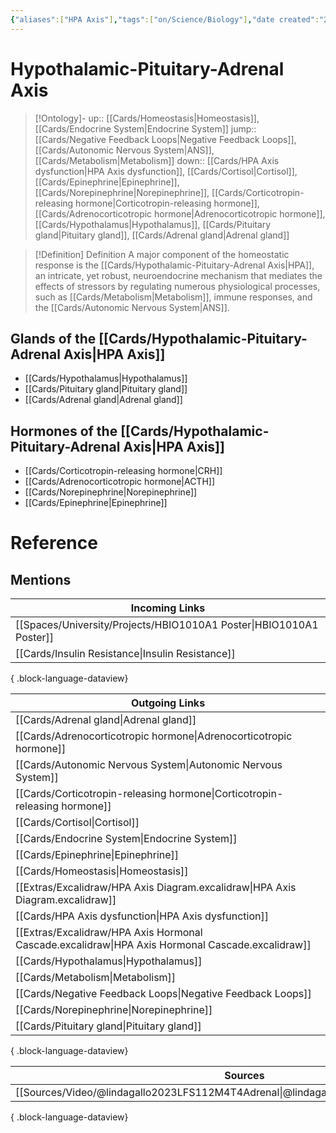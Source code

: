```yaml
---
{"aliases":["HPA Axis"],"tags":["on/Science/Biology"],"date created":"2022-11-28 Mon","edited":"2023-04-06 Thu","dg-publish":true,"permalink":"/cards/hypothalamic-pituitary-adrenal-axis/","dgPassFrontmatter":true}
---
```


# Hypothalamic-Pituitary-Adrenal Axis

> [!Ontology]-
> up:: [[Cards/Homeostasis\|Homeostasis]], [[Cards/Endocrine System\|Endocrine System]]
> jump:: [[Cards/Negative Feedback Loops\|Negative Feedback Loops]], [[Cards/Autonomic Nervous System\|ANS]], [[Cards/Metabolism\|Metabolism]]
> down:: [[Cards/HPA Axis dysfunction\|HPA Axis dysfunction]], [[Cards/Cortisol\|Cortisol]], [[Cards/Epinephrine\|Epinephrine]], [[Cards/Norepinephrine\|Norepinephrine]], [[Cards/Corticotropin-releasing hormone\|Corticotropin-releasing hormone]], [[Cards/Adrenocorticotropic hormone\|Adrenocorticotropic hormone]], [[Cards/Hypothalamus\|Hypothalamus]], [[Cards/Pituitary gland\|Pituitary gland]], [[Cards/Adrenal gland\|Adrenal gland]]

> [!Definition] Definition
> A major component of the homeostatic response is the [[Cards/Hypothalamic-Pituitary-Adrenal Axis\|HPA]], an intricate, yet robust, neuroendocrine mechanism that mediates the effects of stressors by regulating numerous physiological processes, such as [[Cards/Metabolism\|Metabolism]], immune responses, and the [[Cards/Autonomic Nervous System\|ANS]].

<style> .container {font-family: sans-serif; text-align: center;} .button-wrapper button {z-index: 1;height: 40px; width: 100px; margin: 10px;padding: 5px;} .excalidraw .App-menu_top .buttonList { display: flex;} .excalidraw-wrapper { height: 800px; margin: 50px; position: relative;} :root[dir="ltr"] .excalidraw .layer-ui__wrapper .zen-mode-transition.App-menu_bottom--transition-left {transform: none;} </style><script src="https://cdn.jsdelivr.net/npm/react@17/umd/react.production.min.js"></script><script src="https://cdn.jsdelivr.net/npm/react-dom@17/umd/react-dom.production.min.js"></script><script type="text/javascript" src="https://cdn.jsdelivr.net/npm/@excalidraw/excalidraw@0/dist/excalidraw.production.min.js"></script><div id="HPA_Axis_Diagramexcalidraw.md1"></div><script>(function(){const InitialData={"type":"excalidraw","version":2,"source":"https://github.com/zsviczian/obsidian-excalidraw-plugin/releases/tag/2.0.18","elements":[{"type":"rectangle","version":284,"versionNonce":2032836734,"isDeleted":false,"id":"QOSTgJCF","fillStyle":"hachure","strokeWidth":1,"strokeStyle":"solid","roughness":1,"opacity":100,"angle":0,"x":-437.9992897727273,"y":-20.275074351917624,"strokeColor":"#1e1e1e","backgroundColor":"#a5d8ff","width":161.00390625,"height":59.61505681818181,"seed":1073791678,"groupIds":["GR4yJKMAbNvC2OOiKVUIG"],"frameId":null,"roundness":{"type":3},"boundElements":[{"id":"BqfgmuyKWg2zTLJ2cfhtz","type":"arrow"},{"id":"10D3DZW4syrq7oFHUvaqP","type":"arrow"}],"updated":1688803990544,"link":null,"locked":false},{"type":"text","version":105,"versionNonce":468222,"isDeleted":false,"id":"sxsEPp60","fillStyle":"hachure","strokeWidth":1,"strokeStyle":"solid","roughness":1,"opacity":100,"angle":0,"x":-426.51207386363643,"y":-1.340198863636374,"strokeColor":"#1e1e1e","backgroundColor":"transparent","width":129.33987426757812,"height":25,"seed":19098,"groupIds":["GR4yJKMAbNvC2OOiKVUIG"],"frameId":null,"roundness":null,"boundElements":[],"updated":1688803391516,"link":"[[Cards/Hypothalamus\|Hypothalamus]]","locked":false,"fontSize":20,"fontFamily":1,"text":"Hypothalamus","rawText":"[[Cards/Hypothalamus\|Hypothalamus]]","textAlign":"left","verticalAlign":"top","containerId":null,"originalText":"Hypothalamus","lineHeight":1.25,"baseline":16},{"type":"rectangle","version":128,"versionNonce":1327032126,"isDeleted":false,"id":"tzP5LW73oo-2VzT10_iix","fillStyle":"hachure","strokeWidth":1,"strokeStyle":"solid","roughness":1,"opacity":100,"angle":0,"x":-191.28335982179857,"y":-21.18600919169654,"strokeColor":"#1e1e1e","backgroundColor":"#a5d8ff","width":181.98691592116597,"height":59.439235609191996,"seed":175536254,"groupIds":["c3VvWs3DpJOq08RRGsjCB"],"frameId":null,"roundness":{"type":3},"boundElements":[{"id":"BqfgmuyKWg2zTLJ2cfhtz","type":"arrow"},{"id":"BcGV-GFkRlf5wdWeb9hvZ","type":"arrow"},{"id":"BN2bJzLvD3f1D8Bxo-GSw","type":"arrow"}],"updated":1688803977135,"link":null,"locked":false},{"type":"text","version":90,"versionNonce":2143436222,"isDeleted":false,"id":"gUkd1Rn3","fillStyle":"hachure","strokeWidth":1,"strokeStyle":"solid","roughness":1,"opacity":100,"angle":0,"x":-176.6997812735567,"y":-2.4456597686461805,"strokeColor":"#1e1e1e","backgroundColor":"transparent","width":146.59986877441406,"height":25,"seed":39754,"groupIds":["c3VvWs3DpJOq08RRGsjCB"],"frameId":null,"roundness":null,"boundElements":[],"updated":1688803446309,"link":"[[Cards/Pituitary gland\|Pituitary gland]]","locked":false,"fontSize":20,"fontFamily":1,"text":"Pituitary gland","rawText":"[[Cards/Pituitary gland\|Pituitary gland]]","textAlign":"left","verticalAlign":"top","containerId":null,"originalText":"Pituitary gland","lineHeight":1.25,"baseline":16},{"type":"arrow","version":101,"versionNonce":1108325118,"isDeleted":false,"id":"BqfgmuyKWg2zTLJ2cfhtz","fillStyle":"hachure","strokeWidth":2,"strokeStyle":"solid","roughness":1,"opacity":100,"angle":0,"x":-273.19105793028587,"y":11.836669505639122,"strokeColor":"#1e1e1e","backgroundColor":"transparent","width":78.16937909437263,"height":0.781040449123168,"seed":876635710,"groupIds":[],"frameId":null,"roundness":{"type":2},"boundElements":[],"updated":1688803462962,"link":null,"locked":false,"startBinding":{"elementId":"QOSTgJCF","focus":0.10278931267283874,"gap":3.804325592441444},"endBinding":{"elementId":"tzP5LW73oo-2VzT10_iix","focus":-0.051438347681226015,"gap":3.7383190141146656},"lastCommittedPoint":null,"startArrowhead":null,"endArrowhead":"arrow","points":[[0,0],[78.16937909437263,-0.781040449123168]]},{"type":"rectangle","version":363,"versionNonce":1448835298,"isDeleted":false,"id":"gEk57EOvtFKlBN5WyyVlp","fillStyle":"hachure","strokeWidth":1,"strokeStyle":"solid","roughness":1,"opacity":100,"angle":0,"x":96.23431488105433,"y":-23.388309057487078,"strokeColor":"#1e1e1e","backgroundColor":"#a5d8ff","width":181.98691592116597,"height":59.439235609191996,"seed":869964670,"groupIds":["ibmPso0bWizYlMMs0-SIJ","7_Lm2cu_oK2UJfn4zua8A"],"frameId":null,"roundness":{"type":3},"boundElements":[{"id":"BcGV-GFkRlf5wdWeb9hvZ","type":"arrow"},{"id":"10D3DZW4syrq7oFHUvaqP","type":"arrow"},{"id":"BN2bJzLvD3f1D8Bxo-GSw","type":"arrow"}],"updated":1688804055978,"link":null,"locked":false},{"type":"text","version":229,"versionNonce":732333758,"isDeleted":false,"id":"9qITZuAU","fillStyle":"hachure","strokeWidth":1,"strokeStyle":"solid","roughness":1,"opacity":100,"angle":0,"x":120.37890751308402,"y":-4.4724026143005915,"strokeColor":"#1e1e1e","backgroundColor":"transparent","width":131.31991577148438,"height":25,"seed":65580,"groupIds":["7_Lm2cu_oK2UJfn4zua8A"],"frameId":null,"roundness":null,"boundElements":[],"updated":1688804055978,"link":"[[Cards/Adrenal gland\|Adrenal gland]]","locked":false,"fontSize":20,"fontFamily":1,"text":"Adrenal gland","rawText":"[[Cards/Adrenal gland\|Adrenal gland]]","textAlign":"left","verticalAlign":"top","containerId":null,"originalText":"Adrenal gland","lineHeight":1.25,"baseline":16},{"type":"arrow","version":159,"versionNonce":134089890,"isDeleted":false,"id":"BcGV-GFkRlf5wdWeb9hvZ","fillStyle":"hachure","strokeWidth":2,"strokeStyle":"solid","roughness":1,"opacity":100,"angle":0,"x":-5.690944252931445,"y":8.294736754177189,"strokeColor":"#1e1e1e","backgroundColor":"transparent","width":99.55892175782401,"height":0.8056282121374654,"seed":340768318,"groupIds":[],"frameId":null,"roundness":{"type":2},"boundElements":[],"updated":1688804055978,"link":null,"locked":false,"startBinding":{"elementId":"tzP5LW73oo-2VzT10_iix","focus":-0.017459055977019772,"gap":3.6054996477011514},"endBinding":{"elementId":"gEk57EOvtFKlBN5WyyVlp","focus":-0.115725270570114,"gap":2.3663373761617663},"lastCommittedPoint":null,"startArrowhead":null,"endArrowhead":"arrow","points":[[0,0],[99.55892175782401,0.8056282121374654]]},{"type":"arrow","version":760,"versionNonce":137365118,"isDeleted":false,"id":"10D3DZW4syrq7oFHUvaqP","fillStyle":"hachure","strokeWidth":2,"strokeStyle":"solid","roughness":1,"opacity":100,"angle":0,"x":184.02075941029176,"y":-31.003873720536667,"strokeColor":"#1e1e1e","backgroundColor":"transparent","width":553.1347950970721,"height":117.61313650847683,"seed":534009762,"groupIds":[],"frameId":null,"roundness":{"type":2},"boundElements":[],"updated":1688804055978,"link":null,"locked":false,"startBinding":{"elementId":"gEk57EOvtFKlBN5WyyVlp","focus":0.5112184594359541,"gap":7.615564663049582},"endBinding":{"elementId":"QOSTgJCF","focus":-0.6023014692337738,"gap":2.219255038010772},"lastCommittedPoint":null,"startArrowhead":null,"endArrowhead":"arrow","points":[[0,0],[-245.0155999336974,-109.10359217786856],[-553.1347950970721,8.509544330608271]]},{"type":"arrow","version":254,"versionNonce":1469589602,"isDeleted":false,"id":"BN2bJzLvD3f1D8Bxo-GSw","fillStyle":"hachure","strokeWidth":2,"strokeStyle":"solid","roughness":1,"opacity":100,"angle":0,"x":155.9923610908129,"y":-25.610739140120316,"strokeColor":"#1e1e1e","backgroundColor":"transparent","width":264.35262008000217,"height":83.61070705861363,"seed":1930490594,"groupIds":[],"frameId":null,"roundness":{"type":2},"boundElements":[],"updated":1688804055978,"link":null,"locked":false,"startBinding":{"elementId":"gEk57EOvtFKlBN5WyyVlp","focus":0.2671793328537678,"gap":2.222430082633224},"endBinding":{"elementId":"tzP5LW73oo-2VzT10_iix","focus":-0.3155518578980692,"gap":2.7678907473762706},"lastCommittedPoint":null,"startArrowhead":null,"endArrowhead":"arrow","points":[[0,0],[-189.66626667231566,-81.95386785756612],[-264.35262008000217,1.6568392010475037]]},{"type":"text","version":552,"versionNonce":920007102,"isDeleted":false,"id":"jojEf4jY","fillStyle":"hachure","strokeWidth":1,"strokeStyle":"solid","roughness":1,"opacity":100,"angle":0.49338217476050517,"x":-5.338547706616907,"y":-132.10304441394854,"strokeColor":"#1e1e1e","backgroundColor":"transparent","width":145.82391357421875,"height":20,"seed":44758,"groupIds":[],"frameId":null,"roundness":null,"boundElements":[],"updated":1688803823067,"link":"[[Cards/Negative Feedback Loops\|Negative Feedback Loops]]","locked":false,"fontSize":16,"fontFamily":1,"text":"Negative Feedback","rawText":"[[Cards/Negative Feedback Loops\|Negative Feedback]]","textAlign":"left","verticalAlign":"top","containerId":null,"originalText":"Negative Feedback","lineHeight":1.25,"baseline":14},{"type":"text","version":962,"versionNonce":258114942,"isDeleted":false,"id":"WXwJFGlb","fillStyle":"hachure","strokeWidth":1,"strokeStyle":"solid","roughness":1,"opacity":100,"angle":0,"x":-73.63209797605185,"y":-64.06556801306412,"strokeColor":"#1e1e1e","backgroundColor":"transparent","width":145.82391357421875,"height":20,"seed":1390758398,"groupIds":[],"frameId":null,"roundness":null,"boundElements":[],"updated":1688803843167,"link":"[[Cards/Negative Feedback Loops\|Negative Feedback Loops]]","locked":false,"fontSize":16,"fontFamily":1,"text":"Negative Feedback","rawText":"[[Cards/Negative Feedback Loops\|Negative Feedback]]","textAlign":"left","verticalAlign":"top","containerId":null,"originalText":"Negative Feedback","lineHeight":1.25,"baseline":14},{"type":"text","version":245,"versionNonce":1303411170,"isDeleted":false,"id":"POelvM8s","fillStyle":"hachure","strokeWidth":1,"strokeStyle":"solid","roughness":1,"opacity":100,"angle":0,"x":-257.6085362252355,"y":25.034605008755307,"strokeColor":"#a5d8ff","backgroundColor":"transparent","width":29.967971801757812,"height":20,"seed":53529,"groupIds":[],"frameId":null,"roundness":null,"boundElements":[],"updated":1688804034003,"link":"[[Cards/Corticotropin-releasing hormone\|Corticotropin-releasing hormone]]","locked":false,"fontSize":16,"fontFamily":1,"text":"CRH","rawText":"[[Cards/Corticotropin-releasing hormone\|CRH]]","textAlign":"left","verticalAlign":"top","containerId":null,"originalText":"CRH","lineHeight":1.25,"baseline":14},{"type":"text","version":74,"versionNonce":1302181246,"isDeleted":false,"id":"CK7Sg1IS","fillStyle":"hachure","strokeWidth":1,"strokeStyle":"solid","roughness":1,"opacity":100,"angle":0,"x":11.691598528733266,"y":19.124095620270452,"strokeColor":"#a5d8ff","backgroundColor":"transparent","width":42.47996520996094,"height":20,"seed":2896,"groupIds":[],"frameId":null,"roundness":null,"boundElements":[],"updated":1688804042859,"link":"[[Cards/Adrenocorticotropic hormone\|Adrenocorticotropic hormone]]","locked":false,"fontSize":16,"fontFamily":1,"text":"ACTH","rawText":"[[Cards/Adrenocorticotropic hormone\|ACTH]]","textAlign":"left","verticalAlign":"top","containerId":null,"originalText":"ACTH","lineHeight":1.25,"baseline":14}],"appState":{"theme":"dark","viewBackgroundColor":"#ffffff","currentItemStrokeColor":"#a5d8ff","currentItemBackgroundColor":"#a5d8ff","currentItemFillStyle":"hachure","currentItemStrokeWidth":2,"currentItemStrokeStyle":"solid","currentItemRoughness":1,"currentItemOpacity":100,"currentItemFontFamily":1,"currentItemFontSize":16,"currentItemTextAlign":"left","currentItemStartArrowhead":null,"currentItemEndArrowhead":"arrow","scrollX":467.9221400051888,"scrollY":402.6601756020984,"zoom":{"value":1.4500000000000002},"currentItemRoundness":"round","gridSize":null,"gridColor":{"Bold":"#C9C9C9FF","Regular":"#EDEDEDFF"},"currentStrokeOptions":null,"previousGridSize":null,"frameRendering":{"enabled":true,"clip":true,"name":true,"outline":true}},"files":{}};InitialData.scrollToContent=true;App=()=>{const e=React.useRef(null),t=React.useRef(null),[n,i]=React.useState({width:void 0,height:void 0});return React.useEffect(()=>{i({width:t.current.getBoundingClientRect().width,height:t.current.getBoundingClientRect().height});const e=()=>{i({width:t.current.getBoundingClientRect().width,height:t.current.getBoundingClientRect().height})};return window.addEventListener("resize",e),()=>window.removeEventListener("resize",e)},[t]),React.createElement(React.Fragment,null,React.createElement("div",{className:"excalidraw-wrapper",ref:t},React.createElement(ExcalidrawLib.Excalidraw,{ref:e,width:n.width,height:n.height,initialData:InitialData,viewModeEnabled:!0,zenModeEnabled:!0,gridModeEnabled:!1})))},excalidrawWrapper=document.getElementById("HPA_Axis_Diagramexcalidraw.md1");ReactDOM.render(React.createElement(App),excalidrawWrapper);})();</script>

## Glands of the [[Cards/Hypothalamic-Pituitary-Adrenal Axis\|HPA Axis]]

- [[Cards/Hypothalamus\|Hypothalamus]]
- [[Cards/Pituitary gland\|Pituitary gland]]
- [[Cards/Adrenal gland\|Adrenal gland]]

## Hormones of the [[Cards/Hypothalamic-Pituitary-Adrenal Axis\|HPA Axis]]

<div id="HPA_Axis_Hormonal_Cascadeexcalidraw.md2"></div><script>(function(){const InitialData={"type":"excalidraw","version":2,"source":"https://github.com/zsviczian/obsidian-excalidraw-plugin/releases/tag/2.1.0","elements":[{"type":"rectangle","version":434,"versionNonce":669634519,"isDeleted":false,"id":"Bz7oFyMRvhAOcK2qCTCvL","fillStyle":"hachure","strokeWidth":2,"strokeStyle":"solid","roughness":1,"opacity":100,"angle":0,"x":-520,"y":-360,"strokeColor":"#1e1e1e","backgroundColor":"#a5d8ff","width":339.71688165288447,"height":115,"seed":2000854713,"groupIds":[],"frameId":null,"roundness":{"type":3},"boundElements":[{"type":"text","id":"hfifAquV"},{"id":"MQU9h5-Xqq378wxAwndgo","type":"arrow"}],"updated":1711961071805,"link":null,"locked":false},{"type":"text","version":320,"versionNonce":1765651287,"isDeleted":false,"id":"hfifAquV","fillStyle":"solid","strokeWidth":1,"strokeStyle":"solid","roughness":1,"opacity":100,"angle":0,"x":-501.2154727477765,"y":-337.5,"strokeColor":"#1e1e1e","backgroundColor":"transparent","width":302.1478271484375,"height":70,"seed":96453,"groupIds":[],"frameId":null,"roundness":{"type":1},"boundElements":[],"updated":1711961065712,"link":"[[Cards/Corticotropin-releasing hormone\|Corticotropin-releasing hormone]]","locked":false,"fontSize":28,"fontFamily":1,"text":"Corticotropin-releasing\nhormone","rawText":"[[Cards/Corticotropin-releasing hormone\|Corticotropin-releasing hormone]]","textAlign":"center","verticalAlign":"middle","containerId":"Bz7oFyMRvhAOcK2qCTCvL","originalText":"Corticotropin-releasing hormone","lineHeight":1.25},{"type":"rectangle","version":219,"versionNonce":1647636887,"isDeleted":false,"id":"uHuPDVzdiQaM6KYxDXkk2","fillStyle":"hachure","strokeWidth":2,"strokeStyle":"solid","roughness":1,"opacity":100,"angle":0,"x":-465.31610577839365,"y":-122.56682884596177,"strokeColor":"#1e1e1e","backgroundColor":"#a5d8ff","width":243.69802856445312,"height":60.5062255859375,"seed":1888005913,"groupIds":[],"frameId":null,"roundness":{"type":3},"boundElements":[{"type":"text","id":"VULc0DnJ"},{"id":"NFOfeG5MmP3v1elJ-MxMg","type":"arrow"},{"id":"JVdOfwIzwVPjOXbnhmPbE","type":"arrow"},{"id":"MQU9h5-Xqq378wxAwndgo","type":"arrow"}],"updated":1711961109421,"link":null,"locked":false},{"type":"text","version":145,"versionNonce":2079368887,"isDeleted":false,"id":"VULc0DnJ","fillStyle":"solid","strokeWidth":1,"strokeStyle":"solid","roughness":1,"opacity":100,"angle":0,"x":-380.63708203571787,"y":-109.81371605299302,"strokeColor":"#1e1e1e","backgroundColor":"transparent","width":74.33998107910156,"height":35,"seed":7893,"groupIds":[],"frameId":null,"roundness":{"type":1},"boundElements":[],"updated":1711961109421,"link":"[[Cards/Adrenocorticotropic hormone\|Adrenocorticotropic hormone]]","locked":false,"fontSize":28,"fontFamily":1,"text":"ACTH","rawText":"[[Cards/Adrenocorticotropic hormone\|ACTH]]","textAlign":"center","verticalAlign":"middle","containerId":"uHuPDVzdiQaM6KYxDXkk2","originalText":"ACTH","lineHeight":1.25},{"type":"rectangle","version":719,"versionNonce":668245591,"isDeleted":false,"id":"11vRtk8lwzz92HCV8qCER","fillStyle":"hachure","strokeWidth":2,"strokeStyle":"solid","roughness":1,"opacity":100,"angle":0,"x":-272.5262309543135,"y":32.97166654946079,"strokeColor":"#1e1e1e","backgroundColor":"#a5d8ff","width":214.63378001220042,"height":80,"seed":1892530135,"groupIds":[],"frameId":null,"roundness":{"type":3},"boundElements":[{"type":"text","id":"mW2xlomu"},{"id":"NFOfeG5MmP3v1elJ-MxMg","type":"arrow"}],"updated":1711961084279,"link":null,"locked":false},{"type":"text","version":656,"versionNonce":163842169,"isDeleted":false,"id":"mW2xlomu","fillStyle":"solid","strokeWidth":1,"strokeStyle":"solid","roughness":1,"opacity":100,"angle":0,"x":-256.9232768002641,"y":55.47166654946079,"strokeColor":"#1e1e1e","backgroundColor":"transparent","width":183.42787170410156,"height":35,"seed":1075225847,"groupIds":[],"frameId":null,"roundness":{"type":1},"boundElements":[],"updated":1711960958609,"link":"[[Cards/Norepinephrine\|Norepinephrine]]","locked":false,"fontSize":28,"fontFamily":1,"text":"Norepinephrine","rawText":"[[Cards/Norepinephrine\|Norepinephrine]]","textAlign":"center","verticalAlign":"middle","containerId":"11vRtk8lwzz92HCV8qCER","originalText":"Norepinephrine","lineHeight":1.25},{"type":"rectangle","version":820,"versionNonce":185622521,"isDeleted":false,"id":"K8Q3o95dH0JUEv0nGs8PT","fillStyle":"hachure","strokeWidth":2,"strokeStyle":"solid","roughness":1,"opacity":100,"angle":0,"x":-600,"y":40,"strokeColor":"#1e1e1e","backgroundColor":"#a5d8ff","width":163.43759216962738,"height":80,"seed":911664537,"groupIds":[],"frameId":null,"roundness":{"type":3},"boundElements":[{"type":"text","id":"TFBdXNkM"},{"id":"JVdOfwIzwVPjOXbnhmPbE","type":"arrow"}],"updated":1711961081316,"link":null,"locked":false},{"type":"text","version":759,"versionNonce":814235545,"isDeleted":false,"id":"TFBdXNkM","fillStyle":"solid","strokeWidth":1,"strokeStyle":"solid","roughness":1,"opacity":100,"angle":0,"x":-588.9811474576668,"y":62.5,"strokeColor":"#1e1e1e","backgroundColor":"transparent","width":141.39988708496094,"height":35,"seed":1970850425,"groupIds":[],"frameId":null,"roundness":{"type":1},"boundElements":[],"updated":1711961077691,"link":"[[Cards/Epinephrine\|Epinephrine]]","locked":false,"fontSize":28,"fontFamily":1,"text":"Epinephrine","rawText":"[[Cards/Epinephrine\|Epinephrine]]","textAlign":"center","verticalAlign":"middle","containerId":"K8Q3o95dH0JUEv0nGs8PT","originalText":"Epinephrine","lineHeight":1.25},{"type":"arrow","version":842,"versionNonce":1511333015,"isDeleted":false,"id":"NFOfeG5MmP3v1elJ-MxMg","fillStyle":"solid","strokeWidth":2,"strokeStyle":"solid","roughness":1,"opacity":100,"angle":0,"x":-345.5006564812428,"y":-61.060603260024266,"strokeColor":"#1e1e1e","backgroundColor":"transparent","width":161.9058990035192,"height":91.72342111868238,"seed":157264151,"groupIds":[],"frameId":null,"roundness":{"type":2},"boundElements":[{"type":"text","id":"Hkb6UzSY"}],"updated":1711961169515,"link":null,"locked":false,"startBinding":{"elementId":"uHuPDVzdiQaM6KYxDXkk2","gap":1,"focus":0.32639052424694054},"endBinding":{"elementId":"11vRtk8lwzz92HCV8qCER","gap":2.3088486908026766,"focus":0.31640754843929786},"lastCommittedPoint":null,"startArrowhead":null,"endArrowhead":"arrow","points":[[0,0],[161.9058990035192,91.72342111868238]]},{"type":"arrow","version":1064,"versionNonce":583672535,"isDeleted":false,"id":"JVdOfwIzwVPjOXbnhmPbE","fillStyle":"solid","strokeWidth":2,"strokeStyle":"solid","roughness":1,"opacity":100,"angle":0,"x":-357.89411046950363,"y":-60.165373434330874,"strokeColor":"#1e1e1e","backgroundColor":"transparent","width":151.6629647147289,"height":97.37893211744611,"seed":1771638265,"groupIds":[],"frameId":null,"roundness":{"type":2},"boundElements":[{"type":"text","id":"jxbynbCx"}],"updated":1711961169515,"link":null,"locked":false,"startBinding":{"elementId":"uHuPDVzdiQaM6KYxDXkk2","gap":1.8952298256933773,"focus":-0.21094384286495363},"endBinding":{"elementId":"K8Q3o95dH0JUEv0nGs8PT","gap":2.7864413168847477,"focus":-0.40213125238917213},"lastCommittedPoint":null,"startArrowhead":null,"endArrowhead":"arrow","points":[[0,0],[-151.6629647147289,97.37893211744611]]},{"type":"arrow","version":917,"versionNonce":1361020503,"isDeleted":false,"id":"MQU9h5-Xqq378wxAwndgo","fillStyle":"solid","strokeWidth":2,"strokeStyle":"solid","roughness":1,"opacity":100,"angle":0,"x":-343.4618842814299,"y":-242.55748240026472,"strokeColor":"#1e1e1e","backgroundColor":"transparent","width":15.125030440738499,"height":114.2105040649401,"seed":86540407,"groupIds":[],"frameId":null,"roundness":{"type":2},"boundElements":[{"type":"text","id":"FpkHsgHe"}],"updated":1711961169515,"link":null,"locked":false,"startBinding":{"elementId":"Bz7oFyMRvhAOcK2qCTCvL","gap":2.4425175997352824,"focus":-0.08074922318437264},"endBinding":{"elementId":"uHuPDVzdiQaM6KYxDXkk2","gap":5.780149489362856,"focus":-0.15883563248464871},"lastCommittedPoint":null,"startArrowhead":null,"endArrowhead":"arrow","points":[[0,0],[-5.494954902742677,43.18598467129496],[-15.125030440738499,114.2105040649401]]},{"type":"text","version":13,"versionNonce":484821623,"isDeleted":false,"id":"FpkHsgHe","fillStyle":"solid","strokeWidth":1,"strokeStyle":"solid","roughness":1,"opacity":100,"angle":0,"x":-407.59224419251314,"y":-202.98752975463867,"strokeColor":"#1e1e1e","backgroundColor":"transparent","width":125.80790710449219,"height":40,"seed":3655,"groupIds":[],"frameId":null,"roundness":{"type":1},"boundElements":[],"updated":1711961169513,"link":"[[Cards/Hypothalamus\|Hypothalamus]]","locked":false,"fontSize":16,"fontFamily":1,"text":"Hypothalamus ->\nPituitary gland","rawText":"[[Cards/Hypothalamus\|Hypothalamus]] -> [[Cards/Pituitary gland\|Pituitary gland]]","textAlign":"center","verticalAlign":"middle","containerId":"MQU9h5-Xqq378wxAwndgo","originalText":"Hypothalamus -> Pituitary gland","lineHeight":1.25},{"type":"text","version":6,"versionNonce":1172482519,"isDeleted":false,"id":"Hkb6UzSY","fillStyle":"solid","strokeWidth":1,"strokeStyle":"solid","roughness":1,"opacity":100,"angle":0,"x":-350.0770387740562,"y":-51.967600682655245,"strokeColor":"#1e1e1e","backgroundColor":"transparent","width":139.61590576171875,"height":40,"seed":96174,"groupIds":[],"frameId":null,"roundness":{"type":1},"boundElements":[],"updated":1711961169514,"link":"[[Cards/Pituitary gland\|Pituitary gland]]","locked":false,"fontSize":16,"fontFamily":1,"text":"Pituitary gland ->\nAdrenal gland","rawText":"[[Cards/Pituitary gland\|Pituitary gland]] -> [[Cards/Adrenal gland\|Adrenal gland]]","textAlign":"center","verticalAlign":"middle","containerId":"NFOfeG5MmP3v1elJ-MxMg","originalText":"Pituitary gland -> Adrenal gland","lineHeight":1.25},{"type":"text","version":3,"versionNonce":649020727,"isDeleted":false,"id":"jxbynbCx","fillStyle":"solid","strokeWidth":1,"strokeStyle":"solid","roughness":1,"opacity":100,"angle":0,"x":-579.2041542342931,"y":-42.01602454696777,"strokeColor":"#1e1e1e","backgroundColor":"transparent","width":139.61590576171875,"height":40,"seed":13318,"groupIds":[],"frameId":null,"roundness":{"type":1},"boundElements":[],"updated":1711961169514,"link":"[[Cards/Pituitary gland\|Pituitary gland]]","locked":false,"fontSize":16,"fontFamily":1,"text":"Pituitary gland ->\nAdrenal gland","rawText":"[[Cards/Pituitary gland\|Pituitary gland]] -> [[Cards/Adrenal gland\|Adrenal gland]]","textAlign":"center","verticalAlign":"middle","containerId":"JVdOfwIzwVPjOXbnhmPbE","originalText":"Pituitary gland -> Adrenal gland","lineHeight":1.25}],"appState":{"theme":"dark","viewBackgroundColor":"#ffffff","currentItemStrokeColor":"#1e1e1e","currentItemBackgroundColor":"#a5d8ff","currentItemFillStyle":"hachure","currentItemStrokeWidth":2,"currentItemStrokeStyle":"solid","currentItemRoughness":1,"currentItemOpacity":100,"currentItemFontFamily":1,"currentItemFontSize":16,"currentItemTextAlign":"left","currentItemStartArrowhead":null,"currentItemEndArrowhead":"arrow","scrollX":614.3553237783483,"scrollY":488.5089111328125,"zoom":{"value":1.5},"currentItemRoundness":"round","gridSize":null,"gridColor":{"Bold":"#C9C9C9FF","Regular":"#EDEDEDFF"},"currentStrokeOptions":null,"previousGridSize":null,"frameRendering":{"enabled":true,"clip":true,"name":true,"outline":true}},"files":{}};InitialData.scrollToContent=true;App=()=>{const e=React.useRef(null),t=React.useRef(null),[n,i]=React.useState({width:void 0,height:void 0});return React.useEffect(()=>{i({width:t.current.getBoundingClientRect().width,height:t.current.getBoundingClientRect().height});const e=()=>{i({width:t.current.getBoundingClientRect().width,height:t.current.getBoundingClientRect().height})};return window.addEventListener("resize",e),()=>window.removeEventListener("resize",e)},[t]),React.createElement(React.Fragment,null,React.createElement("div",{className:"excalidraw-wrapper",ref:t},React.createElement(ExcalidrawLib.Excalidraw,{ref:e,width:n.width,height:n.height,initialData:InitialData,viewModeEnabled:!0,zenModeEnabled:!0,gridModeEnabled:!1})))},excalidrawWrapper=document.getElementById("HPA_Axis_Hormonal_Cascadeexcalidraw.md2");ReactDOM.render(React.createElement(App),excalidrawWrapper);})();</script>

- [[Cards/Corticotropin-releasing hormone\|CRH]]
- [[Cards/Adrenocorticotropic hormone\|ACTH]]
- [[Cards/Norepinephrine\|Norepinephrine]]
- [[Cards/Epinephrine\|Epinephrine]]

# Reference
 
## Mentions
| Incoming Links                                                         |
| ---------------------------------------------------------------------- |
| [[Spaces/University/Projects/HBIO1010A1 Poster\|HBIO1010A1 Poster]] |
| [[Cards/Insulin Resistance\|Insulin Resistance]]                    |

{ .block-language-dataview}

| Outgoing Links                                                                                      |
| --------------------------------------------------------------------------------------------------- |
| [[Cards/Adrenal gland\|Adrenal gland]]                                                           |
| [[Cards/Adrenocorticotropic hormone\|Adrenocorticotropic hormone]]                               |
| [[Cards/Autonomic Nervous System\|Autonomic Nervous System]]                                     |
| [[Cards/Corticotropin-releasing hormone\|Corticotropin-releasing hormone]]                       |
| [[Cards/Cortisol\|Cortisol]]                                                                     |
| [[Cards/Endocrine System\|Endocrine System]]                                                     |
| [[Cards/Epinephrine\|Epinephrine]]                                                               |
| [[Cards/Homeostasis\|Homeostasis]]                                                               |
| [[Extras/Excalidraw/HPA Axis Diagram.excalidraw\|HPA Axis Diagram.excalidraw]]                   |
| [[Cards/HPA Axis dysfunction\|HPA Axis dysfunction]]                                             |
| [[Extras/Excalidraw/HPA Axis Hormonal Cascade.excalidraw\|HPA Axis Hormonal Cascade.excalidraw]] |
| [[Cards/Hypothalamus\|Hypothalamus]]                                                             |
| [[Cards/Metabolism\|Metabolism]]                                                                 |
| [[Cards/Negative Feedback Loops\|Negative Feedback Loops]]                                       |
| [[Cards/Norepinephrine\|Norepinephrine]]                                                         |
| [[Cards/Pituitary gland\|Pituitary gland]]                                                       |

{ .block-language-dataview}

| Sources                                                                                 |
| --------------------------------------------------------------------------------------- |
| [[Sources/Video/@lindagallo2023LFS112M4T4Adrenal\|@lindagallo2023LFS112M4T4Adrenal]] |

{ .block-language-dataview}